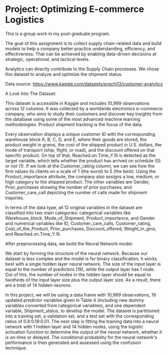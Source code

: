 # Project: Optimizing E-commerce Logistics
This is a group work in my post-graduate program.

The goal of this assignment is to collect supply chain-related data and build models to help a company better practice understanding, efficiency, and effectiveness. That can be achieved by enabling data-driven decisions at strategic, operational, and tactical levels. 

Analytics can directly contribute to the Supply Chain processes. We chose this dataset to analyze and optimize the shipment status. 

Data source: https://www.kaggle.com/datasets/prachi13/customer-analytics

A Look Into The Dataset:

This dataset is accessible in Kaggle and includes 10,999 observations across 12 columns.
It was collected by a worldwide electronics e-commerce company, who aims to study their
customers and discover key insights from the database using some of the most advanced machine
learning methodologies. Product shipment tracking is the focus of the data.

Every observation displays a unique customer ID with the corresponding warehouse
block A, B, C, D, and E, where their goods are stored, the product weight in grams, the cost of
the shipped product in U.S. dollars, the mode of transport (ship, flight, or road), and the discount
offered on that specific product. On top of that, Reached.on.Time_Y.N is detected as the target
variable, which tells whether the product has arrived on schedule (0) or not (1). If we look at the
Customer_rating column, we can see how the firm values its clients on a scale of 1 (the worst) to
5 (the best). Using the Product_importance attribute, the company also assigns a low, medium, or
high category to the shipped product. The other variables are Gender, Prior_purchases showing
the number of prior purchases, and Customer_care_call depicting the number of calls made for
shipment inquiries.

In terms of the data type, all 12 original variables in the dataset are classified into two
main categories: categorical variables like Warehouse_block, Mode_of_Shipment,
Product_importance, and Gender and numerical variables like ID, Customer_care_calls,
Customer_rating, Cost_of_the_Product, Prior_purchases, Discount_offered, Weight_in_gms, and
Reached.on.Time_Y.N.

After preprocessing data, we build the Neural Network model:

We start by forming the structure of the neural network. Because our dataset is less
complex and the model is for binary classification, it works best with a single hidden layer neural
network. The size of the input layer is equal to the number of predictors (19), while the output
layer has 1 node. Out of this, the number of nodes in the hidden layer should be equal to twothirds
of the input layer size plus the output layer size. As a result, there are a total of 14 hidden
neurons.

In this project, we will be using a data frame with 10,999 observations, 19 updated
predictor variables given in Table 4 (including new dummy variables converted from categorical
variables), and one dependent variable, Shipment_status, to develop the model. The dataset is
partitioned into a training set, a validation set, and a test set with the corresponding ratios of
0.8:0.19:0.01. The next step is fitting the training data into a neural network with 1 hidden layer
and 14 hidden nodes, using the logistic activation function to determine the output of the neural
network, whether it is on-time or delayed. The conditional probability for the neural network's
performance is then generated and assessed using the confusion technique.
